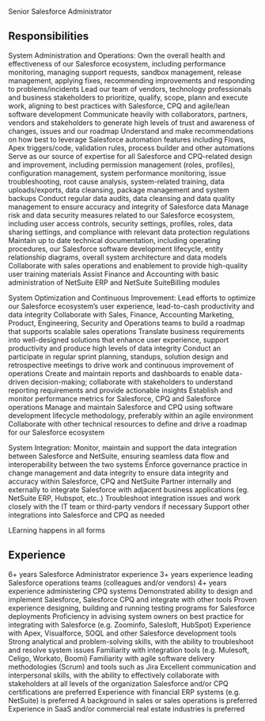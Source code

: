 Senior Salesforce Administrator

## Responsibilities

System Administration and Operations:
Own the overall health and effectiveness of our Salesforce ecosystem, including performance monitoring, managing support requests, sandbox management, release management, applying fixes, recommending improvements and responding to problems/incidents
Lead our team of vendors, technology professionals and business stakeholders to prioritize, qualify, scope, plann and execute work, aligning to best practices with Salesforce, CPQ and agile/lean software development
Communicate heavily with collaborators, partners, vendors and stakeholders to generate high levels of trust and awareness of changes, issues and our roadmap
Understand and make recommendations on how best to leverage Salesforce automation features including Flows, Apex triggers/code, validation rules, process builder and other automations
Serve as our source of expertise for all Salesforce and CPQ-related design and improvement, including permission management (roles, profiles), configuration management, system performance monitoring, issue troubleshooting, root cause analysis, system-related training, data uploads/exports, data cleansing, package management and system backups
Conduct regular data audits, data cleansing and data quality management to ensure accuracy and integrity of Salesforce data
Manage risk and data security measures related to our Salesforce ecosystem, including user access controls, security settings, profiles, roles, data sharing settings, and compliance with relevant data protection regulations
Maintain up to date technical documentation, including operating procedures, our Salesforce software development lifecycle, entity relationship diagrams, overall system architecture and data models
Collaborate with sales operations and enablement to provide high-quality user training materials
Assist Finance and Accounting with basic administration of NetSuite ERP and NetSuite SuiteBilling modules

System Optimization and Continuous Improvement:
Lead efforts to optimize our Salesforce ecosystem’s user experience, lead-to-cash productivity and data integrity
Collaborate with Sales, Finance, Accounting Marketing, Product, Engineering, Security and Operations teams to build a roadmap that supports scalable sales operations
Translate business requirements into well-designed solutions that enhance user experience, support productivity and produce high levels of data integrity 
Conduct an participate in regular sprint planning, standups, solution design and retrospective meetings to drive work and continuous improvement of operations
Create and maintain reports and dashboards to enable data-driven decision-making; collaborate with stakeholders to understand reporting requirements and provide actionable insights
Establish and monitor performance metrics for Salesforce, CPQ and Salesforce operations
Manage and maintain Salesforce and CPQ using software development lifecycle methodology, preferably within an agile environment
Collaborate with other technical resources to define and drive a roadmap for our Salesforce ecosystem

System Integration:
Monitor, maintain and support the data integration between Salesforce and NetSuite, ensuring seamless data flow and interoperability between the two systems 
Enforce governance practice in change management and data integrity to ensure data integrity and accuracy within Salesforce, CPQ and NetSuite
Partner internally and externally to integrate Salesforce with adjacent business applications (eg. NetSuite ERP, Hubspot, etc..)
Troubleshoot integration issues and work closely with the IT team or third-party vendors if necessary
Support other integrations into Salesforce and CPQ as needed



LEarning happens in all forms

## Experience

6+ years Salesforce Administrator experience
3+ years experience leading Salesforce operations teams (colleagues and/or vendors) 
4+ years experience administering CPQ systems
Demonstrated ability to design and implement Salesforce, Salesforce CPQ and integrate with other tools
Proven experience designing, building and running testing programs for Salesforce deployments
Proficiency in advising system owners on best practice for integrating with Salesforce (e.g. Zoominfo, Salesloft, HubSpot)
Experience with Apex, Visualforce, SOQL and other Salesforce development tools
Strong analytical and problem-solving skills, with the ability to troubleshoot and resolve system issues
Familiarity with integration tools (e.g. Mulesoft, Celigo, Workato, Boomi)
Familiarity with agile software delivery methodologies (Scrum) and tools such as Jira
Excellent communication and interpersonal skills, with the ability to effectively collaborate with stakeholders at all levels of the organization
Salesforce and/or CPQ certifications are preferred
Experience with financial ERP systems (e.g. NetSuite) is preferred
A background in sales or sales operations is preferred
Experience in SaaS and/or commercial real estate industries is preferred
